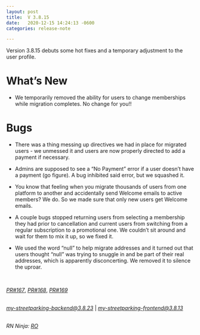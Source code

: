 ```yaml
---
layout: post
title:  V 3.8.15
date:   2020-12-15 14:24:13 -0600
categories: release-note

---
```

Version 3.8.15 debuts some hot fixes and a temporary adjustment to the user profile. 



# What’s New
- We temporarily removed the ability for users to change memberships while migration completes. No change for you!!

# Bugs

- There was a thing messing up directives we had in place for migrated users - we unmessed it and users are now properly directed to add a payment if necessary. 

- Admins are supposed to see a “No Payment” error if a user doesn’t have a payment (go figure). A bug inhibited said error, but we squashed it. 

- You know that feeling when you migrate thousands of users from one platform to another and accidentally send Welcome emails to active members? We do. So we made sure that only new users get Welcome emails.

- A couple bugs stopped returning users from selecting a membership they had prior to cancellation and current users from switching from a regular subscription to a promotional one. We couldn’t sit around and wait for them to mix it up, so we fixed it. 

- We used the word “null” to help migrate addresses and it turned out that users thought “null” was trying to snuggle in and be part of their real addresses, which is apparently disconcerting. We removed it to silence the uproar. 



  

<br/>

*[PR#167](https://github.com/streetparking/my-streetparking/pull/167)*, *[PR#168](https://github.com/streetparking/my-streetparking/pull/168)*, *[PR#169](https://github.com/streetparking/my-streetparking/pull/169)*
<br/>
<br/>

 *[my-streetparking-backend@3.8.23](https://github.com/streetparking/my-streetparking/blob/bc2553bbacf9f2a6f9523ec20ac1cabc6ce91268/packages/my-streetparking-backend/CHANGELOG.md)* \| *[my-streetparking-frontend@3.8.13](https://github.com/streetparking/my-streetparking/blob/bc2553bbacf9f2a6f9523ec20ac1cabc6ce91268/packages/my-streetparking-frontend/CHANGELOG.md)* 
<br/>
<br/>

_RN Ninja: [RO](https://github.com/robyanna)_
 
 
 